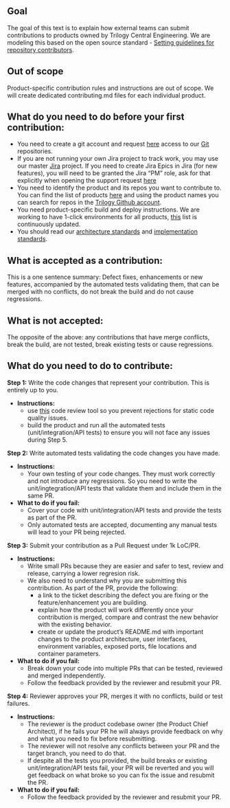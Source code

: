 
## Goal ##

The goal of this text is to explain how external teams can submit contributions to products owned by Trilogy Central Engineering. We are modeling this based on the open source standard - [Setting guidelines for repository contributors](https://docs.github.com/en/communities/setting-up-your-project-for-healthy-contributions/setting-guidelines-for-repository-contributors).

## Out of scope ##

Product-specific contribution rules and instructions are out of scope. We will create dedicated contributing.md files for each individual product. 

## What do you need to do before your first contribution: ##

* You need to create a git account and request [here](https://operations.devfactory.com/servicedesk/customer/portal/20) access to our [Git](https://github.com/trilogy-group/) repositories.
* If you are not running your own Jira project to track work, you may use our master [Jira](https://jira.devfactory.com/) project. If you need to create Jira Epics in Jira (for new features), you will need to be granted the Jira “PM” role, ask for that explicitly when opening the support request [here](https://operations.devfactory.com/servicedesk/customer/portal/20/group/53)
* You need to identify the product and its repos you want to contribute to. You can find the list of products [here](https://docs.google.com/spreadsheets/d/1fbwvBic1Xj4N5daYJKc80dJMy8opm-Y-qyfygdNIUmg/edit#gid=2) and using the product names you can search for repos in the [Trilogy Github account](https://github.com/trilogy-group).
* You need product-specific build and deploy instructions. We are working to have 1-click environments for all products, [this](https://docs.google.com/spreadsheets/d/108tfMgiDCeeG6jT1IK6NYvkeMBfxZvTo1rjpNxFdYAM/edit#gid=0) list is continuously updated.
* You should read our [architecture standards](https://docs.google.com/document/d/1ghmU73gzQFl_YYdoxiklbBhg7FP49XY2xYgja4sfOwE/edit#) and [implementation standards](https://docs.google.com/document/d/18AVP3_Vsrjrra-MZJIEx2G_h4JjiaMJdaawa2eLDPiE/edit#). 

## What is accepted as a contribution: ##

This is a one sentence summary: Defect fixes, enhancements or new features, accompanied by the automated tests validating them, that can be merged with no conflicts, do not break the build and do not cause regressions.

## What is not accepted: ##

The opposite of the above: any contributions that have merge conflicts, break the build, are not tested, break existing tests or cause regressions.

## What do you need to do to contribute: ##

**Step 1:** Write the code changes that represent your contribution. 
This is entirely up to you. 
* **Instructions:**
  * use [this](https://confluence.devfactory.com/display/CodeReview/Analyzer+UI) code review tool so you prevent rejections for static code quality issues.
  * build the product and run all the automated tests (unit/integration/API tests) to ensure you will not face any issues during Step 5.

**Step 2:** Write automated tests validating the code changes you have made.
* **Instructions:** 
  * Your own testing of your code changes. They must work correctly and not introduce any regressions. So you need to write the unit/ingtegration/API tests that validate them and include them in the same PR. 
* **What to do if you fail:**
  * Cover your code with unit/integration/API tests and provide the tests as part of the PR. 
  * Only automated tests are accepted, documenting any manual tests will lead to your PR being rejected.  

**Step 3:**  Submit your contribution as a Pull Request under 1k LoC/PR. 
* **Instructions:**
  * Write small PRs because they are easier and safer to test, review and release, carrying a lower regresion risk.
  * We also need to understand why you are submitting this contribution. As part of the PR, provide the following:
    * a link to the ticket describing the defect you are fixing or the feature/enhancement you are building. 
    * explain how the product will work differently once your contribution is merged, compare and contrast the new behavior with the existing behavior.
    * create or update the product’s README.md with important changes to the product architecture, user interfaces, environment variables, exposed ports, file locations and container parameters.
* **What to do if you fail:**
  * Break down your code into multiple PRs that can be tested, reviewed and merged independently.
  * Follow the feedback provided by the reviewer and resubmit your PR.

**Step 4:** Reviewer approves your PR, merges it with no conflicts, build or test failures.
* **Instructions:**
  * The reviewer is the product codebase owner (the Product Chief Architect), if he fails your PR he will always provide feedback on why and what you need to fix before resubmitting.
  * The reviewer will not resolve any conflicts between your PR and the target branch, you need to do that.
  * If despite all the tests you provided, the build breaks or existing unit/integration/API tests fail, your PR will be reverted and you will get feedback on what broke so you can fix the issue and resubmit the PR.
* **What to do if you fail:** 
  * Follow the feedback provided by the reviewer and resubmit your PR.


